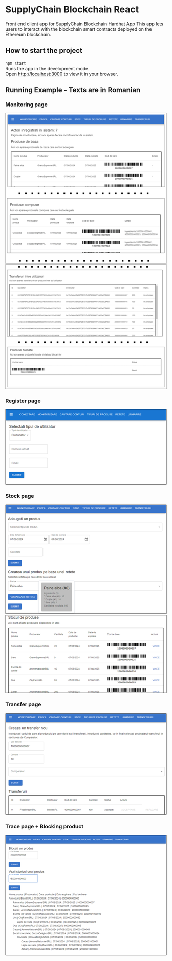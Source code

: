 # SupplyChain Blockchain React

Front end client app for SupplyChain Blockchain Hardhat App
This app lets users to interact with the blockchain smart contracts deployed on the Ethereum blockchain.

## How to start the project

`npm start`  
Runs the app in the development mode.\
Open [http://localhost:3000](http://localhost:3000) to view it in your browser.

## Running Example - Texts are in Romanian

### Monitoring page

![Monitoring page](/images/monitoring.png)
![Monitoring page](/images/monitoring2.png)

### Register page

![Register user](/images/login.png)

### Stock page

![Stock page](/images/stock.png)
![Stock page](/images/stock2.png)

### Transfer page

![Transfer page](/images/transfer.png)

### Trace page + Blocking product

![Trace page](/images/trace.png)
